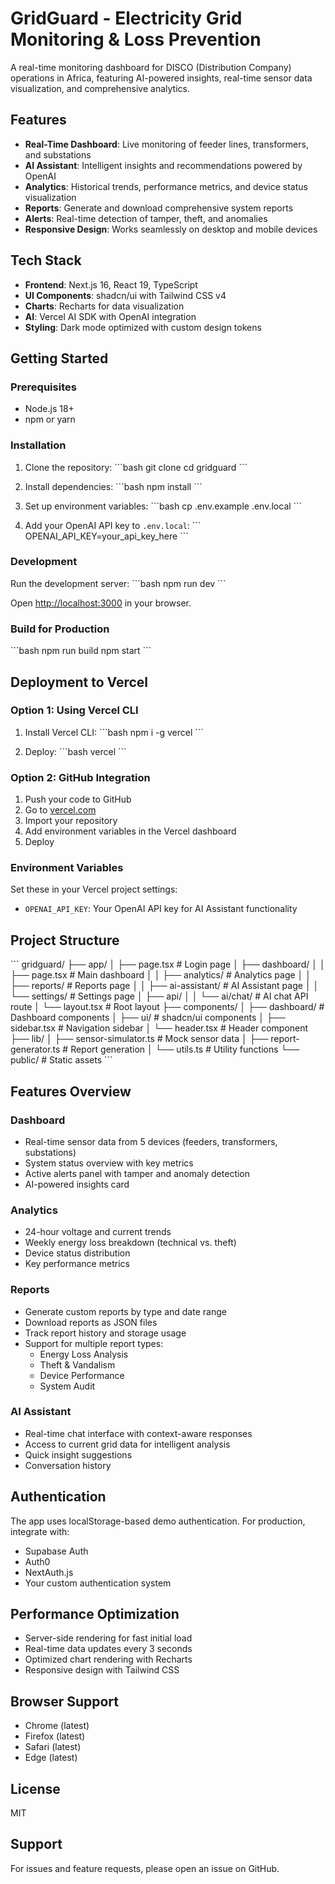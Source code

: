 # GridGuard - Electricity Grid Monitoring & Loss Prevention

A real-time monitoring dashboard for DISCO (Distribution Company) operations in Africa, featuring AI-powered insights, real-time sensor data visualization, and comprehensive analytics.

## Features

- **Real-Time Dashboard**: Live monitoring of feeder lines, transformers, and substations
- **AI Assistant**: Intelligent insights and recommendations powered by OpenAI
- **Analytics**: Historical trends, performance metrics, and device status visualization
- **Reports**: Generate and download comprehensive system reports
- **Alerts**: Real-time detection of tamper, theft, and anomalies
- **Responsive Design**: Works seamlessly on desktop and mobile devices

## Tech Stack

- **Frontend**: Next.js 16, React 19, TypeScript
- **UI Components**: shadcn/ui with Tailwind CSS v4
- **Charts**: Recharts for data visualization
- **AI**: Vercel AI SDK with OpenAI integration
- **Styling**: Dark mode optimized with custom design tokens

## Getting Started

### Prerequisites

- Node.js 18+ 
- npm or yarn

### Installation

1. Clone the repository:
\`\`\`bash
git clone <repository-url>
cd gridguard
\`\`\`

2. Install dependencies:
\`\`\`bash
npm install
\`\`\`

3. Set up environment variables:
\`\`\`bash
cp .env.example .env.local
\`\`\`

4. Add your OpenAI API key to `.env.local`:
\`\`\`
OPENAI_API_KEY=your_api_key_here
\`\`\`

### Development

Run the development server:
\`\`\`bash
npm run dev
\`\`\`

Open [http://localhost:3000](http://localhost:3000) in your browser.

### Build for Production

\`\`\`bash
npm run build
npm start
\`\`\`

## Deployment to Vercel

### Option 1: Using Vercel CLI

1. Install Vercel CLI:
\`\`\`bash
npm i -g vercel
\`\`\`

2. Deploy:
\`\`\`bash
vercel
\`\`\`

### Option 2: GitHub Integration

1. Push your code to GitHub
2. Go to [vercel.com](https://vercel.com)
3. Import your repository
4. Add environment variables in the Vercel dashboard
5. Deploy

### Environment Variables

Set these in your Vercel project settings:

- `OPENAI_API_KEY`: Your OpenAI API key for AI Assistant functionality

## Project Structure

\`\`\`
gridguard/
├── app/
│   ├── page.tsx                 # Login page
│   ├── dashboard/
│   │   ├── page.tsx            # Main dashboard
│   │   ├── analytics/          # Analytics page
│   │   ├── reports/            # Reports page
│   │   ├── ai-assistant/       # AI Assistant page
│   │   └── settings/           # Settings page
│   ├── api/
│   │   └── ai/chat/            # AI chat API route
│   └── layout.tsx              # Root layout
├── components/
│   ├── dashboard/              # Dashboard components
│   ├── ui/                     # shadcn/ui components
│   ├── sidebar.tsx             # Navigation sidebar
│   └── header.tsx              # Header component
├── lib/
│   ├── sensor-simulator.ts     # Mock sensor data
│   ├── report-generator.ts     # Report generation
│   └── utils.ts                # Utility functions
└── public/                     # Static assets
\`\`\`

## Features Overview

### Dashboard
- Real-time sensor data from 5 devices (feeders, transformers, substations)
- System status overview with key metrics
- Active alerts panel with tamper and anomaly detection
- AI-powered insights card

### Analytics
- 24-hour voltage and current trends
- Weekly energy loss breakdown (technical vs. theft)
- Device status distribution
- Key performance metrics

### Reports
- Generate custom reports by type and date range
- Download reports as JSON files
- Track report history and storage usage
- Support for multiple report types:
  - Energy Loss Analysis
  - Theft & Vandalism
  - Device Performance
  - System Audit

### AI Assistant
- Real-time chat interface with context-aware responses
- Access to current grid data for intelligent analysis
- Quick insight suggestions
- Conversation history

## Authentication

The app uses localStorage-based demo authentication. For production, integrate with:
- Supabase Auth
- Auth0
- NextAuth.js
- Your custom authentication system

## Performance Optimization

- Server-side rendering for fast initial load
- Real-time data updates every 3 seconds
- Optimized chart rendering with Recharts
- Responsive design with Tailwind CSS

## Browser Support

- Chrome (latest)
- Firefox (latest)
- Safari (latest)
- Edge (latest)

## License

MIT

## Support

For issues and feature requests, please open an issue on GitHub.

